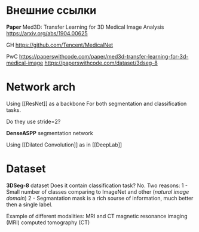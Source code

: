 
# Внешние ссылки

**Paper**
Med3D: Transfer Learning for 3D Medical Image Analysis
https://arxiv.org/abs/1904.00625

GH
https://github.com/Tencent/MedicalNet

PwC
https://paperswithcode.com/paper/med3d-transfer-learning-for-3d-medical-image
https://paperswithcode.com/dataset/3dseg-8

# Network arch

Using [[ResNet]] as a backbone
For both segmentation and classification tasks.

Do they use stride=2?

**DenseASPP** segmentation network

Using [[Dilated Convolution]] as in [[DeepLab]]

# Dataset

**3DSeg-8** dataset
Does it contain classification task?
No. Two reasons:
1 - Small number of classes comparing to ImageNet and other (_natural image domain_)
2 - Segmantation mask is a rich sourse of information, much better then a single label.

Example of different modalities: MRI and CT
magnetic resonance imaging (MRI)
computed tomography (CT)